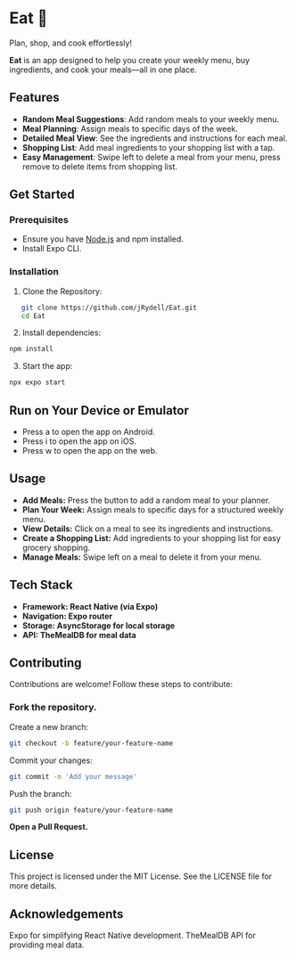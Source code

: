 # Eat 🍴

Plan, shop, and cook effortlessly!

**Eat** is an app designed to help you create your weekly menu, buy ingredients, and cook your meals—all in one place.

## Features

- **Random Meal Suggestions**: Add random meals to your weekly menu.
- **Meal Planning**: Assign meals to specific days of the week.
- **Detailed Meal View**: See the ingredients and instructions for each meal.
- **Shopping List**: Add meal ingredients to your shopping list with a tap.
- **Easy Management**: Swipe left to delete a meal from your menu, press remove to delete items from shopping list.
  

## Get Started

### Prerequisites

- Ensure you have [Node.js](https://nodejs.org/) and npm installed.
- Install Expo CLI.

### Installation

1. Clone the Repository:

```bash
   git clone https://github.com/jRydell/Eat.git
   cd Eat
```

2. Install dependencies:

```bash
npm install
```

3. Start the app:

```bash
npx expo start
```

## Run on Your Device or Emulator

- Press a to open the app on Android.
- Press i to open the app on iOS.
- Press w to open the app on the web.

## Usage

- **Add Meals:** Press the button to add a random meal to your planner.
- **Plan Your Week:** Assign meals to specific days for a structured weekly menu.
- **View Details:** Click on a meal to see its ingredients and instructions.
- **Create a Shopping List:** Add ingredients to your shopping list for easy grocery shopping.
- **Manage Meals:** Swipe left on a meal to delete it from your menu.

## Tech Stack

- **Framework: React Native (via Expo)**
- **Navigation: Expo router**
- **Storage: AsyncStorage for local storage**
- **API: TheMealDB for meal data**

## Contributing

Contributions are welcome! Follow these steps to contribute:

### Fork the repository.

Create a new branch:

```bash
git checkout -b feature/your-feature-name
```

Commit your changes:

```bash
git commit -m 'Add your message'
```

Push the branch:

```bash
git push origin feature/your-feature-name
```

**Open a Pull Request.**

## License

This project is licensed under the MIT License. See the LICENSE file for more details.

## Acknowledgements

Expo for simplifying React Native development.
TheMealDB API for providing meal data.
